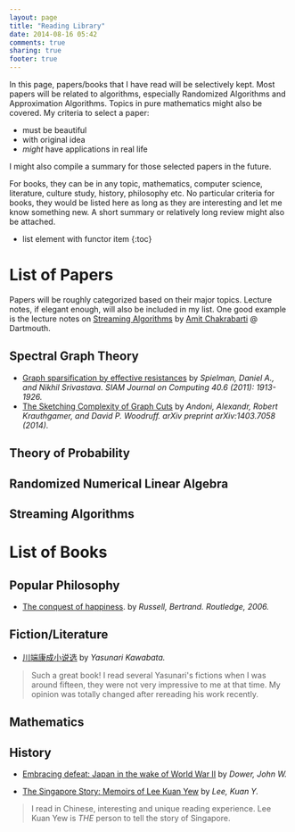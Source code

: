 ```yaml
---
layout: page
title: "Reading Library"
date: 2014-08-16 05:42
comments: true
sharing: true
footer: true
---
```


In this page, papers/books that I have read will be selectively kept. Most papers will be related to algorithms, especially Randomized Algorithms and Approximation Algorithms. Topics in pure mathematics might also be covered. My criteria to select a paper:

+ must be beautiful
+ with original idea
+ *might* have applications in real life

I might also compile a summary for those selected papers in the future.

For books, they can be in any topic, mathematics, computer science, literature, culture study, history, philosophy etc. No particular criteria for books, they would be listed here as long as they are interesting and let me know something new. A short summary or relatively long review might also be attached.

* list element with functor item
{:toc}

# List of Papers
Papers will be roughly categorized based on their major topics. Lecture notes, if elegant enough, will also be included in my list. One good example is the lecture notes on [Streaming Algorithms](http://www.cs.dartmouth.edu/~ac/Teach/CS49-Fall11/Notes/lecnotes.pdf) by [Amit Chakrabarti](http://www.cs.dartmouth.edu/~ac/) @ Dartmouth.

## Spectral Graph Theory

+ [Graph sparsification by effective resistances](http://arxiv.org/pdf/0803.0929.pdf)
by *Spielman, Daniel A., and Nikhil Srivastava. SIAM Journal on Computing 40.6 (2011): 1913-1926.*
+ [The Sketching Complexity of Graph Cuts](http://arxiv.org/pdf/1403.7058.pdf)
by *Andoni, Alexandr, Robert Krauthgamer, and David P. Woodruff. arXiv preprint arXiv:1403.7058 (2014).*

## Theory of Probability

## Randomized Numerical Linear Algebra

## Streaming Algorithms 


# List of Books


## Popular Philosophy

+  [The conquest of happiness](https://www.goodreads.com/book/show/51783.The_Conquest_of_Happiness).
by *Russell, Bertrand. Routledge, 2006.*

## Fiction/Literature

+ [川端康成小说选](http://book.douban.com/subject/2142573/)
by *Yasunari Kawabata.*

> Such a great book! I read several Yasunari's fictions when I was around fifteen, they were not very impressive to me at that time. My opinion was totally changed after rereading his work recently. 

## Mathematics

## History

+ [Embracing defeat: Japan in the wake of World War II](http://en.wikipedia.org/wiki/Embracing_Defeat)
by *Dower, John W.*

+ [The Singapore Story: Memoirs of Lee Kuan Yew](http://www.goodreads.com/book/show/326981.The_Singapore_Story)
by *Lee, Kuan Y.*

> I read in Chinese, interesting and unique reading experience. Lee Kuan Yew is *THE* person to tell the story of Singapore.


